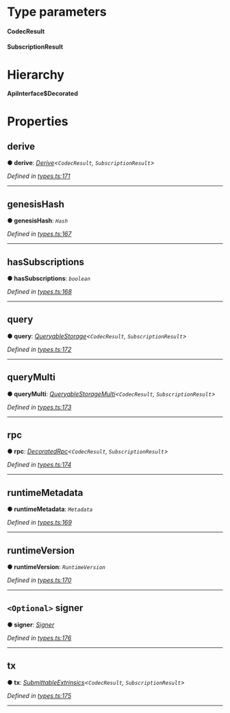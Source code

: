 

# Type parameters
#### CodecResult 
#### SubscriptionResult 
# Hierarchy

**ApiInterface$Decorated**

# Properties

<a id="derive"></a>

##  derive

**● derive**: *[Derive](_types_.derive.md)<`CodecResult`, `SubscriptionResult`>*

*Defined in [types.ts:171](https://github.com/polkadot-js/api/blob/767891d/packages/api/src/types.ts#L171)*

___
<a id="genesishash"></a>

##  genesisHash

**● genesisHash**: *`Hash`*

*Defined in [types.ts:167](https://github.com/polkadot-js/api/blob/767891d/packages/api/src/types.ts#L167)*

___
<a id="hassubscriptions"></a>

##  hasSubscriptions

**● hasSubscriptions**: *`boolean`*

*Defined in [types.ts:168](https://github.com/polkadot-js/api/blob/767891d/packages/api/src/types.ts#L168)*

___
<a id="query"></a>

##  query

**● query**: *[QueryableStorage](_types_.queryablestorage.md)<`CodecResult`, `SubscriptionResult`>*

*Defined in [types.ts:172](https://github.com/polkadot-js/api/blob/767891d/packages/api/src/types.ts#L172)*

___
<a id="querymulti"></a>

##  queryMulti

**● queryMulti**: *[QueryableStorageMulti](../modules/_types_.md#queryablestoragemulti)<`CodecResult`, `SubscriptionResult`>*

*Defined in [types.ts:173](https://github.com/polkadot-js/api/blob/767891d/packages/api/src/types.ts#L173)*

___
<a id="rpc"></a>

##  rpc

**● rpc**: *[DecoratedRpc](_types_.decoratedrpc.md)<`CodecResult`, `SubscriptionResult`>*

*Defined in [types.ts:174](https://github.com/polkadot-js/api/blob/767891d/packages/api/src/types.ts#L174)*

___
<a id="runtimemetadata"></a>

##  runtimeMetadata

**● runtimeMetadata**: *`Metadata`*

*Defined in [types.ts:169](https://github.com/polkadot-js/api/blob/767891d/packages/api/src/types.ts#L169)*

___
<a id="runtimeversion"></a>

##  runtimeVersion

**● runtimeVersion**: *`RuntimeVersion`*

*Defined in [types.ts:170](https://github.com/polkadot-js/api/blob/767891d/packages/api/src/types.ts#L170)*

___
<a id="signer"></a>

## `<Optional>` signer

**● signer**: *[Signer](_types_.signer.md)*

*Defined in [types.ts:176](https://github.com/polkadot-js/api/blob/767891d/packages/api/src/types.ts#L176)*

___
<a id="tx"></a>

##  tx

**● tx**: *[SubmittableExtrinsics](_types_.submittableextrinsics.md)<`CodecResult`, `SubscriptionResult`>*

*Defined in [types.ts:175](https://github.com/polkadot-js/api/blob/767891d/packages/api/src/types.ts#L175)*

___

